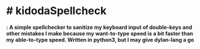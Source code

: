 <h1><b> # kidodaSpellcheck</h1>: A simple spellchecker to sanitize my keyboard input of double-keys and other mistakes I make because my want-to-type speed is a bit faster than my able-to-type speed. Written in python3, but I may give dylan-lang a go
